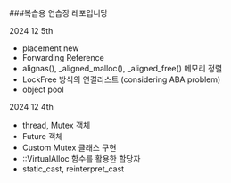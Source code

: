 ###복습용 연습장 레포입니당

2024 12 5th
- placement new
- Forwarding Reference
- alignas(), _aligned_malloc(), _aligned_free() 메모리 정렬
- LockFree 방식의 연결리스트 (considering ABA problem)
- object pool

2024 12 4th
- thread, Mutex 객체
- Future 객체
- Custom Mutex 클래스 구현
- ::VirtualAlloc 함수를 활용한 할당자
- static_cast, reinterpret_cast
